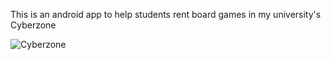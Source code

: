 This is an android app to help students rent board games in my university's Cyberzone

![Cyberzone](https://github.com/Maximus2004/Cyberzone/assets/45393927/fd93c958-359b-4c0b-af84-284b70a9d5ac)
